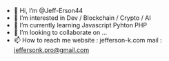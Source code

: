 - 👋 Hi, I’m @Jeff-Erson44
- 👀 I’m interested in Dev / Blockchain / Crypto / AI
- 🌱 I’m currently learning Javascript Pyhton PHP
- 💞️ I’m looking to collaborate on ...
- 📫 How to reach me 
website : jefferson-k.com
mail : jeffersonk.pro@gmail.com

<!---
Jeff-Erson44/Jeff-Erson44 is a ✨ special ✨ repository because its `README.md` (this file) appears on your GitHub profile.
You can click the Preview link to take a look at your changes.
--->
